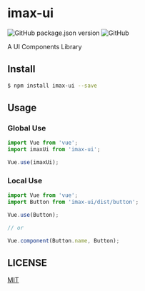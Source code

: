 # imax-ui

![GitHub package.json version](https://img.shields.io/github/package-json/v/ByChoo/imax-ui.svg)
![GitHub](https://img.shields.io/github/license/ByChoo/imax-ui.svg)

A UI Components Library

## Install

```bash
$ npm install imax-ui --save
```

## Usage

### Global Use

```js
import Vue from 'vue';
import imaxUi from 'imax-ui';

Vue.use(imaxUi);
```

### Local Use
```js
import Vue from 'vue';
import Button from 'imax-ui/dist/button';

Vue.use(Button);

// or

Vue.component(Button.name, Button);
```

## LICENSE

[MIT](https://github.com/ByChoo/imax-ui/blob/master/LICENSE)
